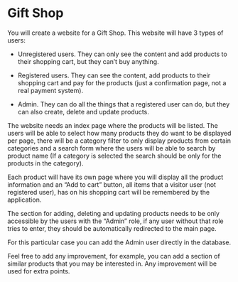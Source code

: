 # Gift Shop

You will create a website for a Gift Shop. This website will have 3 types of users:

- Unregistered users. They can only see the content and add products to their shopping cart, but they can’t buy anything.

- Registered users. They can see the content, add products to their shopping cart and pay for the products (just a confirmation page, not a real payment system).

- Admin. They can do all the things that a registered user can do, but they can also create, delete and update products.

The website needs an index page where the products will be listed. The users will be able to select how many products they do want to be displayed per page, there will be a category filter to only display products from certain categories and a search form where the users will be able to search by product name (If a category is selected the search should be only for the products in the category).

Each product will have its own page where you will display all the product information and an “Add to cart” button, all items that a visitor user (not registered user), has on his shopping cart will be remembered by the application.

The section for adding, deleting and updating products needs to be only accessible by the users with the “Admin” role, if any user without that role tries to enter, they should be automatically redirected to the main page.

For this particular case you can add the Admin user directly in the database.

Feel free to add any improvement, for example, you can add a section of similar products that you may be interested in. Any improvement will be used for extra points.